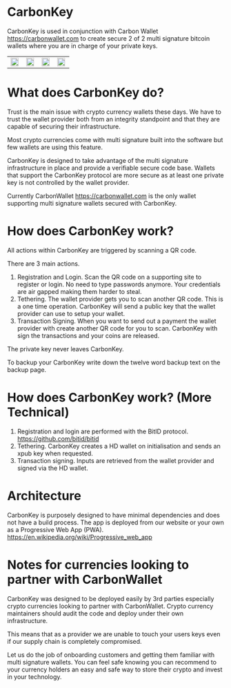 # CarbonKey

CarbonKey is used in conjunction with Carbon Wallet https://carbonwallet.com to create secure 2 of 2 multi signature bitcoin wallets where you are in charge of your private keys.

<table>
<tr>
<td><img src="https://raw.githubusercontent.com/onchain/CarbonKey/master/img/images_for_readme/main-screen.png" width="95%"></td>
<td><img src="https://raw.githubusercontent.com/onchain/CarbonKey/master/img/images_for_readme/backup.png" width="95%"></td>
<td><img src="https://raw.githubusercontent.com/onchain/CarbonKey/master/img/images_for_readme/backup-recovery.png" width="95%"></td>
<td><img src="https://raw.githubusercontent.com/onchain/CarbonKey/master/img/images_for_readme/bitid.png" width="95%"></td>
</tr>
</table>

# What does CarbonKey do?

Trust is the main issue with crypto currency wallets these days. We have to trust the wallet provider both from an integrity standpoint and that they are capable of securing their infrastructure.

Most crypto currencies come with multi signature built into the software but few wallets are using this feature.

CarbonKey is designed to take advantage of the multi signature infrastructure in place and provide a verifiable secure code base. Wallets that support the CarbonKey protocol are more secure as at least one private key is not controlled by the wallet provider.

Currently CarbonWallet https://carbonwallet.com is the only wallet supporting multi signature wallets secured with CarbonKey.

# How does CarbonKey work?

All actions within CarbonKey are triggered by scanning a QR code. 

There are 3 main actions.

1. Registration and Login. Scan the QR code on a supporting site to register or login. No need to type passwords anymore. Your credentials are air gapped making them harder to steal.
2. Tethering. The wallet provider gets you to scan another QR code. This is a one time operation. CarbonKey will send a public key that the wallet provider can use to setup your wallet.
3. Transaction Signing. When you want to send out a payment the wallet provider with create another QR code for you to scan. CarbonKey with sign the transactions and your coins are released.

The private key never leaves CarbonKey.

To backup your CarbonKey write down the twelve word backup text on the backup page.

# How does CarbonKey work? (More Technical)

1. Registration and login are performed with the BitID protocol. https://github.com/bitid/bitid
2. Tethering. CarbonKey creates a HD wallet on initialisation and sends an xpub key when requested.
3. Transaction signing. Inputs are retrieved from the wallet provider and signed via the HD wallet.

# Architecture

CarbonKey is purposely designed to have minimal dependencies and does not have a build process. The app is deployed from our website or your own as a Progressive Web App (PWA). https://en.wikipedia.org/wiki/Progressive_web_app

# Notes for currencies looking to partner with CarbonWallet

CarbonKey was designed to be deployed easily by 3rd parties especially crypto currencies looking to partner with CarbonWallet. Crypto currency maintainers should audit the code and deploy under their own infrastructure.

This means that as a provider we are unable to touch your users keys even if our supply chain is completely compromised.

Let us do the job of onboarding customers and getting them familiar with multi signature wallets. You can feel safe knowing you can recommend to your currency holders an easy and safe way to store their crypto and invest in your technology.




